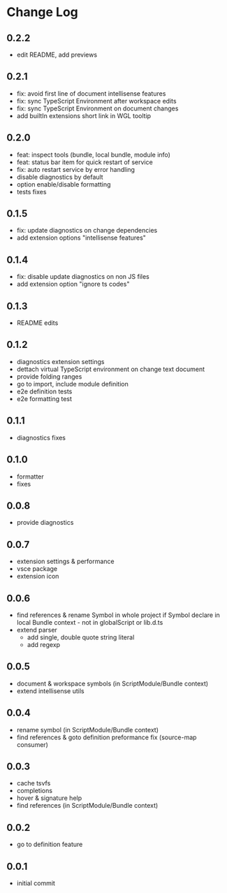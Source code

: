 # Change Log

## 0.2.2

- edit README, add previews

## 0.2.1

- fix: avoid first line of document intellisense features
- fix: sync TypeScript Environment after workspace edits
- fix: sync TypeScript Environment on document changes
- add builtIn extensions short link in WGL tooltip

## 0.2.0

- feat: inspect tools (bundle, local bundle, module info)
- feat: status bar item for quick restart of service
- fix: auto restart service by error handling
- disable diagnostics by default
- option enable/disable formatting
- tests fixes

## 0.1.5

- fix: update diagnostics on change dependencies
- add extension options "intellisense features"

## 0.1.4

- fix: disable update diagnostics on non JS files
- add extension option "ignore ts codes"

## 0.1.3

- README edits

## 0.1.2

- diagnostics extension settings
- dettach virtual TypeScript environment on change text document
- provide folding ranges
- go to import, include module definition
- e2e definition tests
- e2e formatting test

## 0.1.1

- diagnostics fixes

## 0.1.0

- formatter
- fixes

## 0.0.8

- provide diagnostics

## 0.0.7

- extension settings & performance
- vsce package
- extension icon

## 0.0.6

- find references & rename Symbol in whole project if Symbol declare in local Bundle context - not in globalScript or lib.d.ts
- extend parser 
  - add single, double quote string literal
  - add regexp

## 0.0.5

- document & workspace symbols (in ScriptModule/Bundle context)
- extend intellisense utils

## 0.0.4

- rename symbol (in ScriptModule/Bundle context)
- find references & goto definition preformance fix (source-map consumer)

## 0.0.3

- cache tsvfs
- completions
- hover & signature help
- find references (in ScriptModule/Bundle context)

## 0.0.2

- go to definition feature

## 0.0.1

- initial commit

